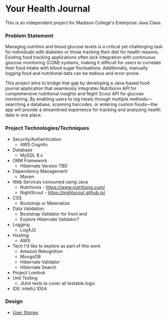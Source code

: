 # Your Health Journal

This is an independent project for Madison College's Enterprise Java Class.

### Problem Statement

Managing nutrition and blood glucose levels is a critical yet challenging task for individuals with
diabetes or those tracking their diet for health reasons. Existing food tracking applications often
lack integration with continuous glucose monitoring (CGM) systems, making it difficult for users to
correlate their food intake with blood sugar fluctuations. Additionally, manually logging food and
nutritional data can be tedious and error-prone.

This project aims to bridge that gap by developing a Java-based food journal application that seamlessly
integrates Nutritionix API for comprehensive nutritional insights and Night Scout API
for glucose monitoring. By enabling users to log meals through multiple methods—searching a database, scanning
barcodes, or entering custom foods—the app will provide a streamlined experience for tracking and analyzing
health data in one place.

### Project Technologies/Techniques
* Security/Authentication
    * AWS Cognito
* Database
    * MySQL 8.x
* ORM Framework
    * Hibernate Version TBD
* Dependency Management
    * Maven
* Web Services consumed using Java
    * Nutritionix - https://www.nutritionix.com/
    * NightScout - https://nightscout.github.io/
* CSS
    * Bootstrap or Materialize
* Data Validation
    * Bootstrap Validator for front end
    * Explore Hibernate Validator?
* Logging
    * Log4J2
* Hosting
    * AWS
* Tech I'd like to explore as part of this work
    * Amazon Rekognition
    * MongoDB
    * Hibernate Validator
    * Hibernate Search
* Project Lombok
* Unit Testing
    * JUnit tests to cover all testable logic
* IDE: IntelliJ IDEA

### Design

* [User Stories](DesignDocuments/userStories.md)